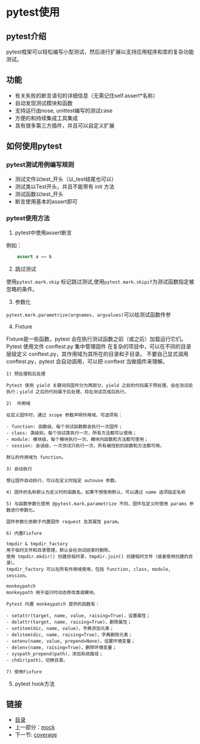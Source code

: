 # pytest使用

## pytest介绍

pytest框架可以轻松编写小型测试，然后进行扩展以支持应用程序和库的复杂功能测试。

## 功能

- 有关失败的断言语句的详细信息（无需记住self.assert*名称）
- 自动发现测试模块和函数
- 支持运行由nose, unittest编写的测试case
- 方便的和持续集成工具集成
- 具有很多第三方插件，并且可以自定义扩展

## 如何使用pytest

### pytest测试用例编写规则

- 测试文件以test_开头（以_test结尾也可以）
- 测试类以Test开头，并且不能带有 init 方法
- 测试函数以test_开头
- 断言使用基本的assert即可

### pytest使用方法

1. pytest中使用assert断言

例如：
```python
    assert a == b
```

2. 跳过测试

使用`pytest.mark.skip` 标记跳过测试,使用`pytest.mark.skipif`为测试函数指定被忽略的条件。

3. 参数化

`pytest.mark.parametrize(argnames, argvalues)`可以给测试函数传参

4. Fixture

Fixture是一些函数，pytest 会在执行测试函数之前（或之后）加载运行它们。
Pytest 使用文件 conftest.py 集中管理固件
在复杂的项目中，可以在不同的目录层级定义 conftest.py，其作用域为其所在的目录和子目录。
不要自己显式调用 conftest.py，pytest 会自动调用，可以把 conftest 当做插件来理解。

    1) 预处理和后处理

    Pytest 使用 yield 关键词将固件分为两部分，yield 之前的代码属于预处理，会在测试前执行；yield 之后的代码属于后处理，将在测试完成后执行。

    2)  作用域

    在定义固件时，通过 scope 参数声明作用域，可选项有：

    - function: 函数级，每个测试函数都会执行一次固件；
    - class: 类级别，每个测试类执行一次，所有方法都可以使用；
    - module: 模块级，每个模块执行一次，模块内函数和方法都可使用；
    - session: 会话级，一次测试只执行一次，所有被找到的函数和方法都可用。

    默认的作用域为 function。

    3) 自动执行

    想让固件自动执行，可以在定义时指定 autouse 参数。

    4) 固件的名称默认为定义时的函数名，如果不想使用默认，可以通过 name 选项指定名称

    5) 与函数参数化使用 @pytest.mark.parametrize 不同，固件在定义时使用 params 参数进行参数化。

    固件参数化依赖于内置固件 request 及其属性 param。

    6) 内置Fixfure

    tmpdir & tmpdir_factory
    用于临时文件和目录管理，默认会在测试结束时删除。
    使用 tmpdir.mkdir() 创建目临时录，tmpdir.join() 创建临时文件（或者使用创建的目录）。
    tmpdir_factory 可以在所有作用域使用，包括 function, class, module, session。

    monkeypatch
    monkeypath 用于运行时动态修改类或模块。

    Pytest 内置 monkeypatch 提供的函数有：

    - setattr(target, name, value, raising=True)，设置属性；
    - delattr(target, name, raising=True)，删除属性；
    - setitem(dic, name, value)，字典添加元素；
    - delitem(dic, name, raising=True)，字典删除元素；
    - setenv(name, value, prepend=None)，设置环境变量；
    - delenv(name, raising=True)，删除环境变量；
    - syspath_prepend(path)，添加系统路径；
    - chdir(path)，切换目录。

    7) 使用Fixfure



5. pytest hook方法



 
## 链接

- [目录](directory.md)
- 上一部分：[mock](mock.md)
- 下一节: [coverage](coverage.md)
